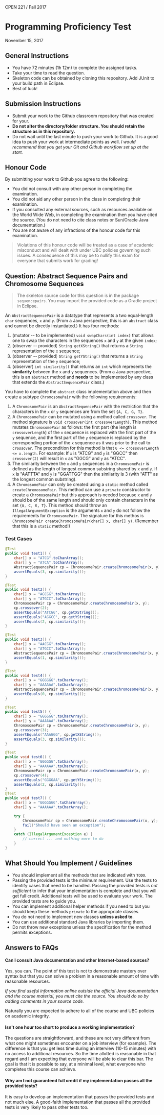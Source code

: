 CPEN 221 / Fall 2017

Programming Proficiency Test
=========

November 15, 2017

## General Instructions

+ You have 72 minutes (1h 12m) to complete the assigned tasks.
+ Take your time to read the question.
+ Skeleton code can be obtained by cloning this repository. Add JUnit to your build path in Eclipse.
+ Best of luck!

## Submission Instructions

+ Submit your work to the Github classroom repository that was created for your.
+ **Do not alter the directory/folder structure. You should retain the structure as in this repository.**
+ Do not wait until the last minute to push your work to Github. It is a good idea to push your work at intermediate points as well. _I would recommend that you get your Git and Github workflow set up at the start._

## Honour Code

By submitting your work to Github you agree to the following:

+ You did not consult with any other person in completing the examination.
+ You did not aid any other person in the class in completing their examination.
+ If you consulted any external sources, such as resources available on the World Wide Web, in completing the examination then you have cited the source. (You do not need to cite class notes or Sun/Oracle Java documentation.)
+ You are not aware of any infractions of the honour code for this examination.

> Violations of this honour code will be treated as a case of academic misconduct and will dealt with under UBC policies governing such issues. A consequence of this may be to nullify this exam for everyone that submits work for grading!

## Question: Abstract Sequence Pairs and Chromosome Sequences
> The skeleton source code for this question is in the package `sequencepairs`. You may import the provided code as a Gradle project in Eclipse.

An `AbstractSequencePair` is a datatype that represents a two equal-length `char` sequences, `x` and `y`. (From a Java perspective, this is an `abstract` class and cannot be directly instantiated.) It has four methods:

1. (mutator -- to be implemented) `void swapChars(int index)` that allows one to swap the characters in the sequences `x` and `y` at the given `index`;
2. (observer -- provided) `String getXString()` that returns a `String` representation of the `x` sequence;
3. (observer -- provided) `String getYString()` that returns a `String` representation of the `y` sequence;
4. (observer) `int similarity()` that returns an `int` which represents the **similarity** between the `x` and `y` sequences. (From a Java perspective, this is an `abstract` method and **needs** to be implemented by any class that extends the `AbstractSequencePair` class.)

You have to complete the `abstract` class implementation above and then create a subtype `ChromosomePair` with the following requirements:

1. A `ChromosomePair` is an `AbstractSequencePair` with the restriction that the characters in the `x` or `y` sequences are from the set `{A, C, G, T}`.
2. A `ChromosomePair` can be mutated using a method called `crossover`. The method signature is `void crossover(int crossoverLength)`. This method mutates `ChromosomePair` as follows: the first part (the length is `crossoverLength`) of the `x` sequence is replaced with the first part of the `y` sequence, and the first part of the `y` sequence is replaced by the corresponding portion of the `x` sequence as it was prior to the call to `crossover`. The precondition for this method is that `0 <= crossoverLength <= x.length`. For example: If `x` is "ATCG" and `y` is "GGCC" then `crossover(2)` will result in `x` as "GGCG" and `y` as "ATCC".
3. The similarity between the `x` and `y` sequences in a `ChromosomePair` is defined as the length of longest common substring shared by `x` and `y`. If `x` is "AATTTA" and `y` is "GGATTGG" then the similarity is 3 (with "ATT" as the longest common substring).
4. A `ChromosomePair` can only be created using a `static` method called `createChromosomePair`. This method can use a `private` constructor to create a `ChromosomePair` but this approach is needed because `x` and `y` should be of the same length and should only contain characters in the set `{A, C, G, T}`. This method should throw an `IllegalArgumentException` is the arguments `x` and `y` do not follow the requirements for `ChromosomePair`. The signature for this methos is `ChromosomePair createChromosomePair(char[] x, char[] y)`. (Remember that this is a `static` method!)

### Test Cases

```java
@Test
public void test1() {
	char[] x = "ATCG".toCharArray();
	char[] y = "ATCA".toCharArray();
	AbstractSequencePair cp = ChromosomePair.createChromosomePair(x, y);
	assertEquals(3, cp.similarity());
}

@Test
public void test2() {
	char[] x = "AGCGG".toCharArray();
	char[] y = "ATGCC".toCharArray();
	ChromosomePair cp = ChromosomePair.createChromosomePair(x, y);
	cp.crossover(2);
	assertEquals("ATCGG", cp.getXString());
	assertEquals("AGGCC", cp.getYString());
	assertEquals(2, cp.similarity());
}

@Test
public void test3() {
	char[] x = "AACGG".toCharArray();
	char[] y = "ATGCC".toCharArray();
	AbstractSequencePair cp = ChromosomePair.createChromosomePair(x, y);
	assertEquals(1, cp.similarity());
}

@Test
public void test4() {
	char[] x = "GGGGGG".toCharArray();
	char[] y = "AAAAAA".toCharArray();
	AbstractSequencePair cp = ChromosomePair.createChromosomePair(x, y);
	assertEquals(0, cp.similarity());
}

@Test
public void test5() {
	char[] x = "GGGGGG".toCharArray();
	char[] y = "AAAAAA".toCharArray();
	ChromosomePair cp = ChromosomePair.createChromosomePair(x, y);
	cp.crossover(3);
	assertEquals("AAAGGG", cp.getXString());
	assertEquals(3, cp.similarity());
}

@Test
public void test6() {
	char[] x = "GGGGGG".toCharArray();
	char[] y = "AAAAAA".toCharArray();
	ChromosomePair cp = ChromosomePair.createChromosomePair(x, y);
	cp.crossover(4);
	assertEquals("GGGGAA", cp.getYString());
	assertEquals(2, cp.similarity());
}
@Test
public void test7() {
	char[] x = "GGGGGGG".toCharArray();
	char[] y = "AAAAAA".toCharArray();

	try {
		ChromosomePair cp = ChromosomePair.createChromosomePair(x, y);
		fail("Should have seen an exception");
	}
	catch (IllegalArgumentException e) {
		// correct ... and nothing more to do
	}
}
```

## What Should You Implement / Guidelines

+ You should implement all the methods that are indicated with `TODO`.
+ Passing the provided tests is the minimum requirement. Use the tests to identify cases that need to be handled. Passing the provided tests is *not sufficient* to infer that your implementation is complete and that you will get full credit. Additional tests will be used to evaluate your work. The provided tests are to guide you.
+ You can implement additional helper methods if you need to but you should keep these methods `private` to the appropriate classes.
+ You do not need to implement new classes **unless asked to**.
+ You can use additional standard Java libraries by importing them.
+ Do not throw new exceptions unless the specification for the method permits exceptions.

## Answers to FAQs

#### Can I consult Java documentation and other Internet-based sources?

Yes, you can. The point of this test is not to demonstrate mastery over syntax but that you can solve a problem in a reasonable amount of time with reasonable resources.

*If you find useful information online outside the official Java documentation and the course material, you must cite the source. You should do so by adding comments in your source code.*

Naturally you are expected to adhere to all of the course and UBC policies on academic integrity.

#### Isn't one hour too short to produce a working implementation?

The questions are straightforward, and these are not very different from what one might sometimes encounter on a job interview (for example). The difference is that you get less time during an interview (10-15 minutes) with no access to additional resources. So the time allotted is reasonable in that regard and I am expecting that everyone will be able to clear this bar. The goal is that it is possible to say, at a minimal level, what everyone who completes this course can achieve.

#### Why am I not guaranteed full credit if my implementation passes all the provided tests?

It is easy to develop an implementation that passes the provided tests and not much else. A good-faith implementation that passes all the provided tests is very likely to pass other tests too.
